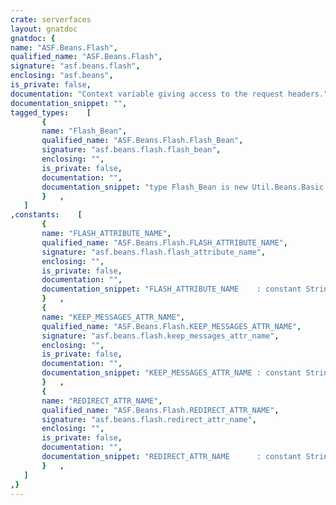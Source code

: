 ```yaml
---
crate: serverfaces
layout: gnatdoc
gnatdoc: {
name: "ASF.Beans.Flash",
qualified_name: "ASF.Beans.Flash",
signature: "asf.beans.flash",
enclosing: "asf.beans",
is_private: false,
documentation: "Context variable giving access to the request headers.",
documentation_snippet: "",
tagged_types:    [
       {
       name: "Flash_Bean",
       qualified_name: "ASF.Beans.Flash.Flash_Bean",
       signature: "asf.beans.flash.flash_bean",
       enclosing: "",
       is_private: false,
       documentation: "",
       documentation_snippet: "type Flash_Bean is new Util.Beans.Basic.Readonly_Bean with private;",
       }   ,
   ]
,constants:    [
       {
       name: "FLASH_ATTRIBUTE_NAME",
       qualified_name: "ASF.Beans.Flash.FLASH_ATTRIBUTE_NAME",
       signature: "asf.beans.flash.flash_attribute_name",
       enclosing: "",
       is_private: false,
       documentation: "",
       documentation_snippet: "FLASH_ATTRIBUTE_NAME    : constant String := \"flash\";",
       }   ,
       {
       name: "KEEP_MESSAGES_ATTR_NAME",
       qualified_name: "ASF.Beans.Flash.KEEP_MESSAGES_ATTR_NAME",
       signature: "asf.beans.flash.keep_messages_attr_name",
       enclosing: "",
       is_private: false,
       documentation: "",
       documentation_snippet: "KEEP_MESSAGES_ATTR_NAME : constant String := \"keepMessages\";",
       }   ,
       {
       name: "REDIRECT_ATTR_NAME",
       qualified_name: "ASF.Beans.Flash.REDIRECT_ATTR_NAME",
       signature: "asf.beans.flash.redirect_attr_name",
       enclosing: "",
       is_private: false,
       documentation: "",
       documentation_snippet: "REDIRECT_ATTR_NAME      : constant String := \"redirect\";",
       }   ,
   ]
,}
---
```

